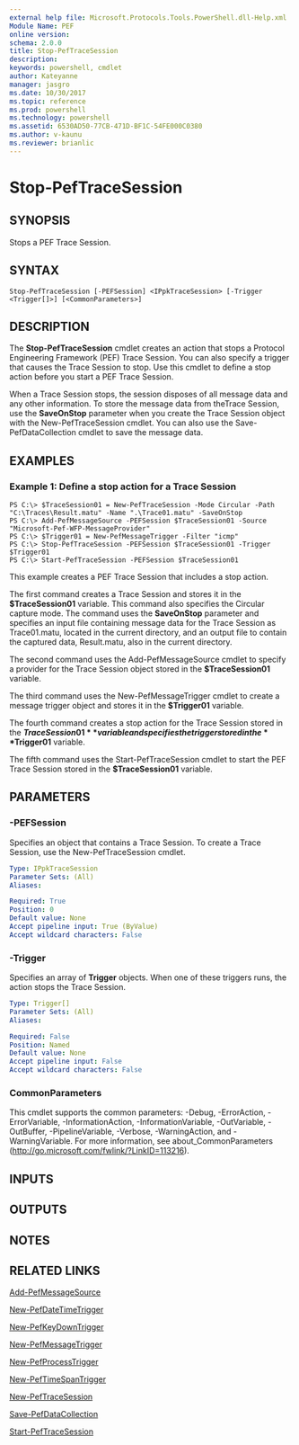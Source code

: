 ```yaml
---
external help file: Microsoft.Protocols.Tools.PowerShell.dll-Help.xml
Module Name: PEF
online version: 
schema: 2.0.0
title: Stop-PefTraceSession
description: 
keywords: powershell, cmdlet
author: Kateyanne
manager: jasgro
ms.date: 10/30/2017
ms.topic: reference
ms.prod: powershell
ms.technology: powershell
ms.assetid: 6530AD50-77CB-471D-BF1C-54FE000C0380
ms.author: v-kaunu
ms.reviewer: brianlic
---
```


# Stop-PefTraceSession

## SYNOPSIS
Stops a PEF Trace Session.

## SYNTAX

```
Stop-PefTraceSession [-PEFSession] <IPpkTraceSession> [-Trigger <Trigger[]>] [<CommonParameters>]
```

## DESCRIPTION
The **Stop-PefTraceSession** cmdlet creates an action that stops a Protocol Engineering Framework (PEF) Trace Session.
You can also specify a trigger that causes the Trace Session to stop.
Use this cmdlet to define a stop action before you start a PEF Trace Session.

When a Trace Session stops, the session disposes of all message data and any other information.
To store the message data from theTrace Session, use the **SaveOnStop** parameter when you create the Trace Session object with the New-PefTraceSession cmdlet.
You can also use the Save-PefDataCollection cmdlet to save the message data.

## EXAMPLES

### Example 1: Define a stop action for a Trace Session
```
PS C:\> $TraceSession01 = New-PefTraceSession -Mode Circular -Path "C:\Traces\Result.matu" -Name ".\Trace01.matu" -SaveOnStop
PS C:\> Add-PefMessageSource -PEFSession $TraceSession01 -Source "Microsoft-Pef-WFP-MessageProvider"
PS C:\> $Trigger01 = New-PefMessageTrigger -Filter "icmp"
PS C:\> Stop-PefTraceSession -PEFSession $TraceSession01 -Trigger $Trigger01
PS C:\> Start-PefTraceSession -PEFSession $TraceSession01
```

This example creates a PEF Trace Session that includes a stop action.

The first command creates a Trace Session and stores it in the **$TraceSession01** variable.
This command also specifies the Circular capture mode.
The command uses the **SaveOnStop** parameter and specifies an input file containing message data for the Trace Session as Trace01.matu, located in the current directory, and an output file to contain the captured data, Result.matu, also in the current directory.

The second command uses the Add-PefMessageSource cmdlet to specify a provider for the Trace Session object stored in the **$TraceSession01** variable.

The third command uses the New-PefMessageTrigger  cmdlet to create a message trigger object and stores it in the **$Trigger01** variable.

The fourth command creates a stop action for the Trace Session stored in the **$TraceSession01** variable and specifies the trigger stored in the **$Trigger01** variable.

The fifth command uses the Start-PefTraceSession cmdlet to start the PEF Trace Session stored in the **$TraceSession01** variable.

## PARAMETERS

### -PEFSession
Specifies an object that contains a Trace Session.
To create a Trace Session, use the New-PefTraceSession cmdlet.

```yaml
Type: IPpkTraceSession
Parameter Sets: (All)
Aliases: 

Required: True
Position: 0
Default value: None
Accept pipeline input: True (ByValue)
Accept wildcard characters: False
```

### -Trigger
Specifies an array of **Trigger** objects.
When one of these triggers runs, the action stops the Trace Session.

```yaml
Type: Trigger[]
Parameter Sets: (All)
Aliases: 

Required: False
Position: Named
Default value: None
Accept pipeline input: False
Accept wildcard characters: False
```

### CommonParameters
This cmdlet supports the common parameters: -Debug, -ErrorAction, -ErrorVariable, -InformationAction, -InformationVariable, -OutVariable, -OutBuffer, -PipelineVariable, -Verbose, -WarningAction, and -WarningVariable. For more information, see about_CommonParameters (http://go.microsoft.com/fwlink/?LinkID=113216).

## INPUTS

## OUTPUTS

## NOTES

## RELATED LINKS

[Add-PefMessageSource](./Add-PefMessageSource.md)

[New-PefDateTimeTrigger](./New-PefDateTimeTrigger.md)

[New-PefKeyDownTrigger](./New-PefKeyDownTrigger.md)

[New-PefMessageTrigger](./New-PefMessageTrigger.md)

[New-PefProcessTrigger](./New-PefProcessTrigger.md)

[New-PefTimeSpanTrigger](./New-PefTimeSpanTrigger.md)

[New-PefTraceSession](./New-PefTraceSession.md)

[Save-PefDataCollection](./Save-PefDataCollection.md)

[Start-PefTraceSession](./Start-PefTraceSession.md)


